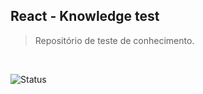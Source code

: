 ## React - Knowledge test

> Repositório de teste de conhecimento.
<br/>

![Status][status]

[status]: https://img.shields.io/badge/Status-Meddium-yellow.svg
